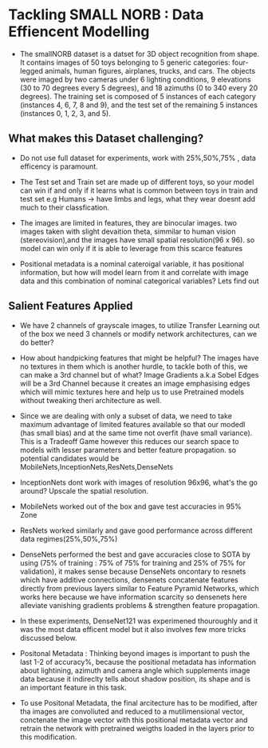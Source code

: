 # Tackling SMALL NORB : Data Effiencent Modelling

- The smallNORB dataset is a datset for 3D object recognition from shape. It contains images of 50 toys belonging to 5 generic categories: four-legged animals, human figures, airplanes, trucks, and cars. The objects were imaged by two cameras under 6 lighting conditions, 9 elevations (30 to 70 degrees every 5 degrees), and 18 azimuths (0 to 340 every 20 degrees). The training set is composed of 5 instances of each category (instances 4, 6, 7, 8 and 9), and the test set of the remaining 5 instances (instances 0, 1, 2, 3, and 5).

## What makes this Dataset challenging?

- Do not use full dataset for experiments, work with 25%,50%,75% , data efficency is paramount. 

- The Test set and Train set are made up of different toys, so your model can win if and only if it learns what is common between toys in train and test set e.g Humans -> have limbs and legs, what they wear doesnt add much to their classfication.

- The images are limited in features, they are binocular images. two images taken with slight devaition theta, simmilar to human vision (stereovision),and the images have small spatial resolution(96 x 96). so model can win only if it is able to leverage from this scarce features

- Positional metadata is a nominal cateroigal variable, it has positional information, but how will model learn from it and correlate with image data and this combination of nominal categorical variables? Lets find out

## Salient Features Applied

- We have 2 channels of grayscale images, to utilize Transfer Learning out of the box we need 3 channels or modify network architectures, can we do better?

- How about handpicking features that might be helpful? The images have no textures in them which is another hurdle, to tackle both of this, we can make a 3rd channel but of what?
Image Gradients a.k.a Sobel Edges will be a 3rd Channel because it creates an image emphasising edges which will mimic textures here and help us to use Pretrained models without tweaking theri architecture as well.

- Since we are dealing with only a subset of data, we need to take maximum advantage of limited features available so that our modedl (has small bias) and at the same time not overfit (have small variance). This is a Tradeoff Game however this reduces our search space to models with lesser parameters and better feature propagation.
so potential candidates would be MobileNets,InceptionNets,ResNets,DenseNets

- InceptionNets dont work with images of resolution 96x96, what's the go around?
Upscale the spatial resolution.

- MobileNets worked out of the box and gave test accuracies in 95% Zone

- ResNets worked similarly and gave good performance across different data regimes(25%,50%,75%)

- DenseNets performed the best and gave accuracies close to SOTA by using (75% of training : 75% of 75% for training and 25% of 75% for validation), it makes sense because DenseNets oncontary to resnets which have additive connections, densenets concatenate features directly from previous layers similar to Feature Pyramid Networks, which works here because we have information scarcity so densenets here alleviate vanishing gradients problems
& strengthen feature propagation.
- In these experiments, DenseNet121 was experimened thouroughly and it was the most data efficent model but it also involves few more tricks discussed below.

- Positonal Metadata : Thinking beyond images is important to push the last 1-2 of accuracy%, because the positional metadata has information about lightining, azimuth and camera angle which supplements image data because it indireclty tells about shadow position, its shape and is an important feature in this task.

- To use Positonal Metadata, the final arcitecture has to be modified, after tha images are convoliuted and reduced to a mutilimensional vector, conctenate the image vector with this positional metadata vector and retrain the network with pretrained weigths loaded in the layers prior to this modification.

